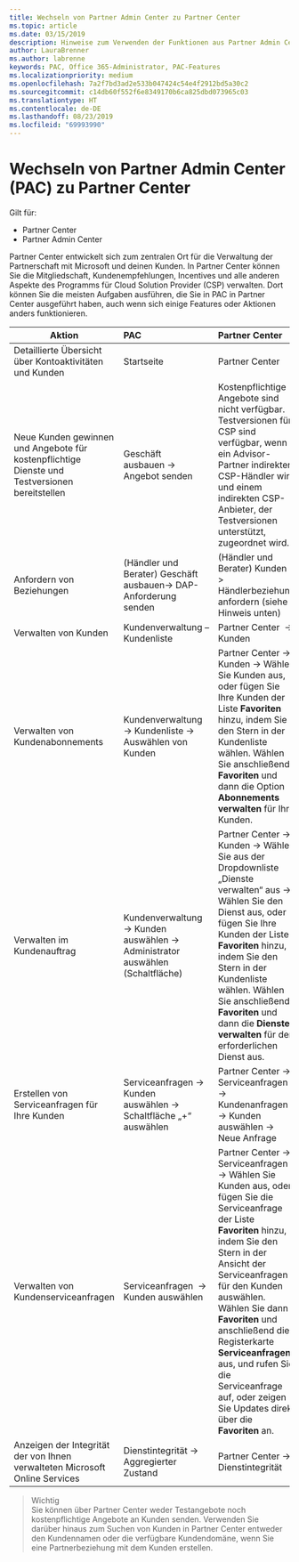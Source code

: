 ```yaml
---
title: Wechseln von Partner Admin Center zu Partner Center
ms.topic: article
ms.date: 03/15/2019
description: Hinweise zum Verwenden der Funktionen aus Partner Admin Center im Partner Center
author: LauraBrenner
ms.author: labrenne
keywords: PAC, Office 365-Administrator, PAC-Features
ms.localizationpriority: medium
ms.openlocfilehash: 7a2f7bd3ad2e533b047424c54e4f2912bd5a30c2
ms.sourcegitcommit: c14db60f552f6e8349170b6ca825dbd073965c03
ms.translationtype: HT
ms.contentlocale: de-DE
ms.lasthandoff: 08/23/2019
ms.locfileid: "69993990"
---
```

# <a name="moving-from-partner-admin-center-pac-to-the-partner-center"></a>Wechseln von Partner Admin Center (PAC) zu Partner Center

Gilt für:
- Partner Center
- Partner Admin Center

Partner Center entwickelt sich zum zentralen Ort für die Verwaltung der Partnerschaft mit Microsoft und deinen Kunden. In Partner Center können Sie die Mitgliedschaft, Kundenempfehlungen, Incentives und alle anderen Aspekte des Programms für Cloud Solution Provider (CSP) verwalten. Dort können Sie die meisten Aufgaben ausführen, die Sie in PAC in Partner Center ausgeführt haben, auch wenn sich einige Features oder Aktionen anders funktionieren. 


|**Aktion**   |**PAC**   |**Partner Center**   |
|--------------|:--------------|:---------------|
|Detaillierte Übersicht über Kontoaktivitäten und Kunden|Startseite|Partner Center|
|Neue Kunden gewinnen und Angebote für kostenpflichtige Dienste und Testversionen bereitstellen|Geschäft ausbauen -> Angebot senden|Kostenpflichtige Angebote sind nicht verfügbar. Testversionen für CSP sind verfügbar, wenn ein Advisor-Partner indirekter CSP-Händler wird und einem indirekten CSP-Anbieter, der Testversionen unterstützt, zugeordnet wird. |
|Anfordern von Beziehungen|(Händler und Berater) Geschäft ausbauen-> DAP-Anforderung senden|(Händler und Berater) Kunden -> Händlerbeziehung anfordern (siehe Hinweis unten)|
|Verwalten von Kunden|Kundenverwaltung – Kundenliste|Partner Center  -> Kunden|
|Verwalten von Kundenabonnements|Kundenverwaltung -> Kundenliste -> Auswählen von Kunden|Partner Center -> Kunden -> Wählen Sie Kunden aus, oder fügen Sie Ihre Kunden der Liste **Favoriten** hinzu, indem Sie den Stern in der Kundenliste wählen. Wählen Sie anschließend **Favoriten** und dann die Option **Abonnements verwalten** für Ihre Kunden.|
|Verwalten im Kundenauftrag|Kundenverwaltung -> Kunden auswählen -> Administrator auswählen (Schaltfläche)|Partner Center -> Kunden -> Wählen Sie aus der Dropdownliste „Dienste verwalten“ aus -> Wählen Sie den Dienst aus, oder fügen Sie Ihre Kunden der Liste **Favoriten** hinzu, indem Sie den Stern in der Kundenliste wählen. Wählen Sie anschließend **Favoriten** und dann die **Dienste verwalten** für den erforderlichen Dienst aus.|
|Erstellen von Serviceanfragen für Ihre Kunden|Serviceanfragen -> Kunden auswählen -> Schaltfläche „+“ auswählen | Partner Center -> Serviceanfragen -> Kundenanfragen -> Kunden auswählen -> Neue Anfrage|
|Verwalten von Kundenserviceanfragen| Serviceanfragen  -> Kunden auswählen|Partner Center -> Serviceanfragen -> Wählen Sie Kunden aus, oder fügen Sie die Serviceanfrage der Liste **Favoriten** hinzu, indem Sie den Stern in der Ansicht der Serviceanfragen für den Kunden auswählen. Wählen Sie dann **Favoriten** und anschließend die Registerkarte **Serviceanfragen** aus, und rufen Sie die Serviceanfrage auf, oder zeigen Sie Updates direkt über die **Favoriten** an.|
|Anzeigen der Integrität der von Ihnen verwalteten Microsoft Online Services|Dienstintegrität -> Aggregierter Zustand|Partner Center -> Dienstintegrität|

>Wichtig<br>
Sie können über Partner Center weder Testangebote noch kostenpflichtige Angebote an Kunden senden. Verwenden Sie darüber hinaus zum Suchen von Kunden in Partner Center entweder den Kundennamen oder die verfügbare Kundendomäne, wenn Sie eine Partnerbeziehung mit dem Kunden erstellen.